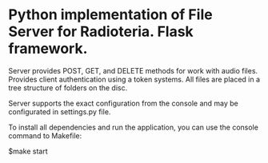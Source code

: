 # Python implementation of File Server for Radioteria. Flask framework. 

Server provides POST, GET, and DELETE methods for work with audio files.
Provides client authentication using a token systems.
All files are placed in a tree structure of folders on the disc.

Server supports the exact configuration from the console and may be configurated in settings.py file.

To install all dependencies and run the application, you can use the console command to Makefile:

$make start
